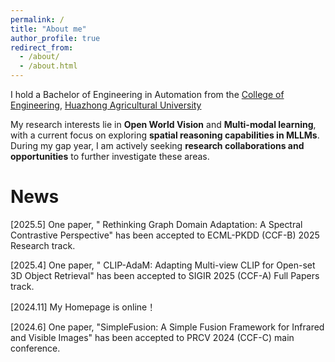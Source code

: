 ```yaml
---
permalink: /
title: "About me"
author_profile: true
redirect_from: 
  - /about/
  - /about.html
---
```

I hold a Bachelor of Engineering in Automation from the [College of Engineering](https://cet.hzau.edu.cn/), [Huazhong Agricultural University](https://www.hzau.edu.cn/)

My research interests lie in **Open World Vision** and **Multi-modal learning**, with a current focus on exploring **spatial reasoning capabilities in MLLMs**. During my gap year, I am actively seeking **research collaborations and opportunities** to further investigate these areas.



News
======
[2025.5] One paper, " Rethinking Graph Domain Adaptation: A Spectral Contrastive Perspective" has been accepted to ECML-PKDD (CCF-B) 2025 Research track.

[2025.4] One paper, " CLIP-AdaM: Adapting Multi-view CLIP for Open-set 3D Object Retrieval" has been accepted to SIGIR 2025 (CCF-A) Full Papers track.

[2024.11] My Homepage is online！

[2024.6] One paper, "SimpleFusion: A Simple Fusion Framework for Infrared and Visible Images" has been accepted to PRCV 2024 (CCF-C) main conference.



